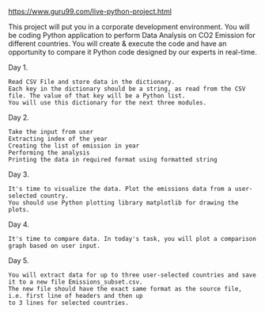 https://www.guru99.com/live-python-project.html

This project will put you in a corporate development environment. You will be coding Python 
application to perform Data Analysis on CO2 Emission for different countries. You will 
create & execute the code and have an opportunity to compare it Python code designed by our 
experts in real-time. 

Day 1. 

    Read CSV File and store data in the dictionary.
    Each key in the dictionary should be a string, as read from the CSV file. The value of that key will be a Python list. 
    You will use this dictionary for the next three modules.

Day 2.
    
    Take the input from user
    Extracting index of the year
    Creating the list of emission in year
    Performing the analysis
    Printing the data in required format using formatted string

Day 3.

    It's time to visualize the data. Plot the emissions data from a user-selected country. 
    You should use Python plotting library matplotlib for drawing the plots.

Day 4.

    It's time to compare data. In today's task, you will plot a comparison graph based on user input.

Day 5.
    
    You will extract data for up to three user-selected countries and save it to a new file Emissions_subset.csv. 
    The new file should have the exact same format as the source file, i.e. first line of headers and then up
    to 3 lines for selected countries. 
